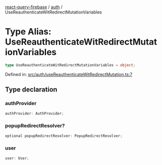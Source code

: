 [react-query-firebase](../../modules.md) / [auth](../index.md) / UseReauthenticateWitRedirectMutationVariables

# Type Alias: UseReauthenticateWitRedirectMutationVariables

```ts
type UseReauthenticateWitRedirectMutationVariables = object;
```

Defined in: [src/auth/useReauthenticateWitRedirectMutation.ts:7](https://github.com/vpishuk/react-query-firebase/blob/2814a7f726829eb67b40b71ca1e3d6c86fc8bb8b/src/auth/useReauthenticateWitRedirectMutation.ts#L7)

## Type declaration

### authProvider

```ts
authProvider: AuthProvider;
```

### popupRedirectResolver?

```ts
optional popupRedirectResolver: PopupRedirectResolver;
```

### user

```ts
user: User;
```

